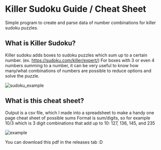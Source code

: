 # **Killer Sudoku Guide / Cheat Sheet**

Simple program to create and parse data of number combinations for killer sudoku puzzles.

## What is Killer Sudoku?

Killer sudoku adds boxes to sudoku puzzles which sum up to a certain number. (ex. https://sudoku.com/killer/expert/)
For boxes with 3 or even 4 numbers summing to a number, it can be very useful to know how many/what combinations of numbers are possible to reduce options and solve the puzzle.

![sudoku_example](https://github.com/user-attachments/assets/05736687-24cc-4664-8429-4db99fbc1f81)

## What is this cheat sheet?

Output is a csv file, which I made into a spreadsheet to make a handy one page cheat sheet of possible sums
Format is sum/digits, so for example 10/3 which is 3 digit combinations that add up to 10: 127, 136, 145, and 235

![example](https://github.com/user-attachments/assets/0bd341ad-8f8a-46f7-9c36-11fe0bd52c47)

You can download this pdf in the releases tab :D
